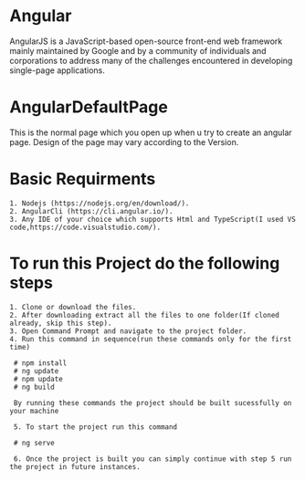 # Angular 
AngularJS is a JavaScript-based open-source front-end web framework mainly maintained by Google and by a community of individuals and corporations to address many of the challenges encountered in developing single-page applications. 

# AngularDefaultPage

This is the normal page which you open up when u try to create an angular page. Design of the page may vary according to the Version.

# Basic Requirments

    1. Nodejs (https://nodejs.org/en/download/).
    2. AngularCli (https://cli.angular.io/).
    3. Any IDE of your choice which supports Html and TypeScript(I used VS code,https://code.visualstudio.com/).

# To run this Project do the following steps

    1. Clone or download the files.
    2. After downloading extract all the files to one folder(If cloned already, skip this step).
    3. Open Command Prompt and navigate to the project folder.
    4. Run this command in sequence(run these commands only for the first time)

     # npm install
     # ng update
     # npm update
     # ng build
 
     By running these commands the project should be built sucessfully on your machine

     5. To start the project run this command 

     # ng serve

     6. Once the project is built you can simply continue with step 5 run the project in future instances.
